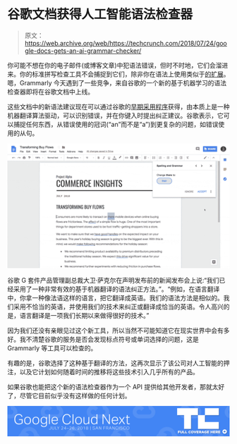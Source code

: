 # 谷歌文档获得人工智能语法检查器 

> 原文：<https://web.archive.org/web/https://techcrunch.com/2018/07/24/google-docs-gets-an-ai-grammar-checker/>

你可能不想在你的电子邮件(或博客文章)中犯语法错误，但时不时地，它们会溜进来。你的标准拼写检查工具不会捕捉到它们，除非你在语法上使用类似于[的扩展](https://web.archive.org/web/20221209205512/http://grammarly.com/)。嗯，Grammarly 今天遇到了一些竞争，来自谷歌的一个新的基于机器学习的语法检查器即将在谷歌文档中上线。

这些文档中的新语法建议现在可以通过谷歌的[早期采用程序](https://web.archive.org/web/20221209205512/https://services.google.com/fb/forms/gsuitedocsgrammarearlyadopterprogramapplication/)获得，由本质上是一种机器翻译算法驱动，可以识别错误，并在你键入时提出纠正建议。谷歌表示，它可以捕捉任何东西，从错误使用的冠词(“an”而不是“a”)到更复杂的问题，如错误使用的从句。

![](img/9862ab6aba5881c0f6c9ad850c9a5291.png)

谷歌 G 套件产品管理副总裁大卫·萨克尔在声明发布前的新闻发布会上说:“我们已经采用了一种非常有效的基于机器翻译的语法纠正方法。”。“例如，在语言翻译中，你拿一种像法语这样的语言，把它翻译成英语。我们的语法方法是相似的。我们采用不恰当的英语，并使用我们的技术来纠正或翻译成恰当的英语。令人高兴的是，语言翻译是一项我们长期以来做得很好的技术。”

因为我们还没有亲眼见过这个新工具，所以当然不可能知道它在现实世界中会有多好。我不清楚谷歌的服务是否会发现标点符号或单词选择的问题，这是 Grammarly 等工具可以检查的。

有趣的是，谷歌选择了这种基于翻译的方法，这再次显示了该公司对人工智能的押注，以及它计划如何随着时间的推移将这些技术引入几乎所有的产品。

如果谷歌也能把这个新的语法检查器作为一个 API 提供给其他开发者，那就太好了，尽管它目前似乎没有这样做的任何计划。

[![](img/5deca0823e3f69949fb49ce8cb1cc28f.png)](https://web.archive.org/web/20221209205512/https://techcrunch.com/tag/google-cloud-next-2018)